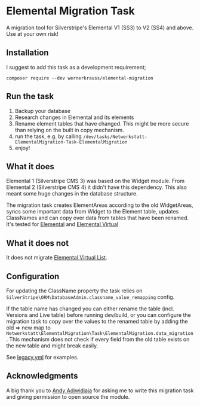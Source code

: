 # Elemental Migration Task
A migration tool for Silverstripe's Elemental V1 (SS3) to V2 (SS4) and above. Use at your own risk!

## Installation

I suggest to add this task as a development requirement; 

```
composer require --dev wernerkrauss/elemental-migration
```

## Run the task
1) Backup your database
1) Research changes in Elemental and its elements
1) Rename element tables that have changed. This might be more secure than relying on the built in copy mechanism.
1) run the task, e.g. by calling `/dev/tasks/Netwerkstatt-ElementalMigration-Task-ElementalMigration`
1) enjoy!

## What it does
Elemental 1 (Silverstripe CMS 3) was based on the Widget module. From Elemental 2 (Silverstripe CMS 4) it didn't have this dependency. This also meant some huge changes in the database structure.

The migration task creates ElementAreas according to the old WidgetAreas, syncs some important data from Widget to the Element table, updates ClassNames and can copy over data from tables that have been renamed. It's tested for [Elemental](https://github.com/dnadesign/silverstripe-elemental) and [Elemental Virtual](https://github.com/dnadesign/silverstripe-elemental-virtual)

## What it does not
It does not migrate [Elemental Virtual List](https://github.com/dnadesign/silverstripe-elemental-list).

## Configuration
For updating the ClassName property the task relies on `SilverStripe\ORM\DatabaseAdmin.classname_value_remapping` config. 

If the table name has changed you can either rename the table (incl. Versions and Live table) before running dev/build, or you can configure the migration task to copy over the values to the renamed table by adding the old => new map to `Netwerkstatt\ElementalMigration\Task\ElementalMigration.data_migration`. This mechanism does not check if every field from the old table exists on the new table and might break easily.

See [legacy.yml](_config/legacy.yml) for examples.

## Acknowledgments
A big thank you to [Andy Adiwidjaja](http://www.adiwidjaja.com/) for asking me to write this migration task and giving permission to open source the module.